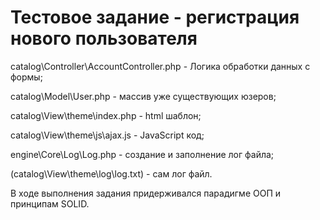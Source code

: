# Тестовое задание -  регистрация нового пользователя

catalog\Controller\AcсountController.php - Логика обработки данных с формы;

catalog\Model\User.php - массив уже существующих юзеров;

catalog\View\theme\index.php - html шаблон;

catalog\View\theme\js\ajax.js - JavaScript код;

engine\Core\Log\Log.php - создание и заполнение лог файла;

(catalog\View\theme\log\log.txt) - сам лог файл.

В ходе выполнения задания придерживался парадигме ООП и принципам SOLID.


